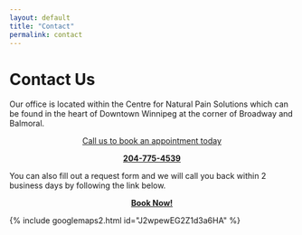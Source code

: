 ```yaml
---
layout: default
title: "Contact"
permalink: contact
---
```


# Contact Us

Our office is located within the Centre for Natural Pain Solutions which can be found in the heart of Downtown Winnipeg at the corner of Broadway and Balmoral.

<p align="center"> <u> Call us to book an appointment today </u> </p>

<p align="center"> <b> <a href="tel:+12047754539">204-775-4539</a> </b> </p>

<!--
<div class="vertical-menu menu-center">
  <a href="tel:+12047754539"> 204-775-4539</a>
  </div> -->

You can also fill out a request form and we will call you back within 2 business days by following the link below.

<p align="center"> <b> <a href="https://cfnps.ca/book-appointment/">Book Now!</a> </b> </p>

<!-- <div class="vertical-menu menu-center">
  <a href="https://cfnps.ca/book-appointment/">Book Now!</a>
  </div> -->

{% include googlemaps2.html id="J2wpewEG2Z1d3a6HA" %}

<!-- CFNPS google embed -->

<!-- {% include GoogleMaps1.html id="ChIJWYtWVflz6lIRRhQoE66OO0k" %} -->
